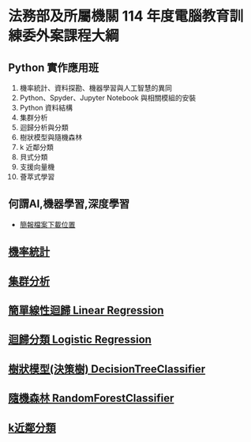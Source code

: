 # 法務部及所屬機關 114 年度電腦教育訓練委外案課程大綱

## Python 實作應用班

1. 機率統計、資料探勘、機器學習與人工智慧的異同
2. Python、Spyder、Jupyter Notebook 與相關模組的安裝
3. Python 資料結構
4. 集群分析
5. 迴歸分析與分類
6. 樹狀模型與隨機森林
7. k 近鄰分類
8. 貝式分類
9. 支援向量機
10. 薈萃式學習

## 何謂AI,機器學習,深度學習
- [簡報檔案下載位置](./簡報圖片)
## [機率統計](./機率統計)
## [集群分析](./集群分析)
## [簡單線性迴歸 Linear Regression](./簡單線性迴歸)

## [迴歸分類 Logistic Regression](./邏輯迴歸)

## [樹狀模型(決策樹) DecisionTreeClassifier](./樹狀模型)

## [隨機森林 RandomForestClassifier](./隨機森林)

## [k近鄰分類](./k近鄰分類)
